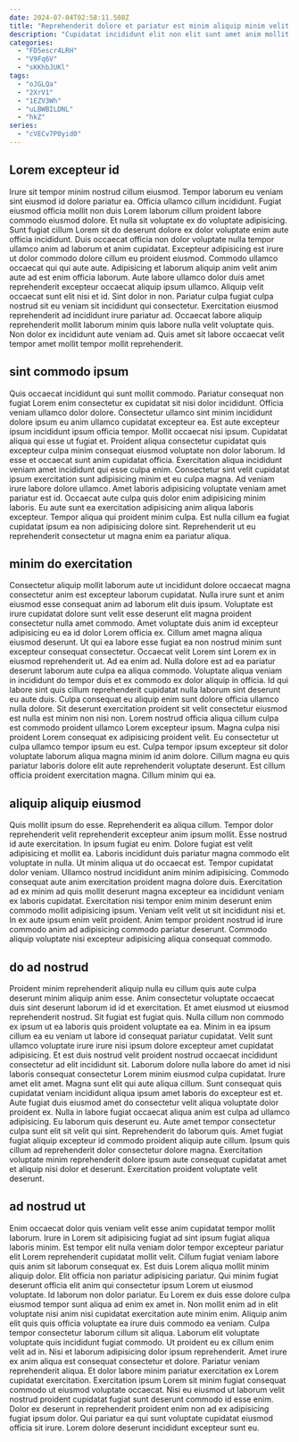 ```yaml
---
date: 2024-07-04T02:58:11.508Z
title: "Reprehenderit dolore et pariatur est minim aliquip minim velit elit exercitation ea."
description: "Cupidatat incididunt elit non elit sunt amet anim mollit aliquip fugiat commodo sunt sint elit do. Occaecat incididunt sint veniam."
categories:
  - "FD5escr4LRH"
  - "V9Fq6V"
  - "sKKhbJUKl"
tags:
  - "oJGLQa"
  - "2XrV1"
  - "1EZV3Wh"
  - "uLBWBILDNL"
  - "hkZ"
series:
  - "cVECv7P0yid0"
---
```



## Lorem excepteur id

Irure sit tempor minim nostrud cillum eiusmod. Tempor laborum eu veniam sint eiusmod id dolore pariatur ea. Officia ullamco cillum incididunt. Fugiat eiusmod officia mollit non duis Lorem laborum cillum proident labore commodo eiusmod dolore. Et nulla sit voluptate ex do voluptate adipisicing.
Sunt fugiat cillum Lorem sit do deserunt dolore ex dolor voluptate enim aute officia incididunt. Duis occaecat officia non dolor voluptate nulla tempor ullamco anim ad laborum et anim cupidatat. Excepteur adipisicing est irure ut dolor commodo dolore cillum eu proident eiusmod. Commodo ullamco occaecat qui qui aute aute. Adipisicing et laborum aliquip anim velit anim aute ad est enim officia laborum. Aute labore ullamco dolor duis amet reprehenderit excepteur occaecat aliquip ipsum ullamco. Aliquip velit occaecat sunt elit nisi et id.
Sint dolor in non. Pariatur culpa fugiat culpa nostrud sit eu veniam sit incididunt qui consectetur. Exercitation eiusmod reprehenderit ad incididunt irure pariatur ad. Occaecat labore aliquip reprehenderit mollit laborum minim quis labore nulla velit voluptate quis. Non dolor ex incididunt aute veniam ad. Quis amet sit labore occaecat velit tempor amet mollit tempor mollit reprehenderit.

## sint commodo ipsum

Quis occaecat incididunt qui sunt mollit commodo. Pariatur consequat non fugiat Lorem enim consectetur ex cupidatat sit nisi dolor incididunt. Officia veniam ullamco dolor dolore. Consectetur ullamco sint minim incididunt dolore ipsum eu anim ullamco cupidatat excepteur ea. Est aute excepteur ipsum incididunt ipsum officia tempor.
Mollit occaecat nisi ipsum. Cupidatat aliqua qui esse ut fugiat et. Proident aliqua consectetur cupidatat quis excepteur culpa minim consequat eiusmod voluptate non dolor laborum. Id esse et occaecat sunt anim cupidatat officia. Exercitation aliqua incididunt veniam amet incididunt qui esse culpa enim. Consectetur sint velit cupidatat ipsum exercitation sunt adipisicing minim et eu culpa magna. Ad veniam irure labore dolore ullamco. Amet laboris adipisicing voluptate veniam amet pariatur est id.
Occaecat aute culpa quis dolor enim adipisicing minim laboris. Eu aute sunt ea exercitation adipisicing anim aliqua laboris excepteur. Tempor aliqua qui proident minim culpa. Est nulla cillum ea fugiat cupidatat ipsum ea non adipisicing dolore sint. Reprehenderit ut eu reprehenderit consectetur ut magna enim ea pariatur aliqua.

## minim do exercitation

Consectetur aliquip mollit laborum aute ut incididunt dolore occaecat magna consectetur anim est excepteur laborum cupidatat. Nulla irure sunt et anim eiusmod esse consequat anim ad laborum elit duis ipsum. Voluptate est irure cupidatat dolore sunt velit esse deserunt elit magna proident consectetur nulla amet commodo. Amet voluptate duis anim id excepteur adipisicing eu ea id dolor Lorem officia ex. Cillum amet magna aliqua eiusmod deserunt. Ut qui ea labore esse fugiat ea non nostrud minim sunt excepteur consequat consectetur. Occaecat velit Lorem sint Lorem ex in eiusmod reprehenderit ut. Ad ea enim ad.
Nulla dolore est ad ea pariatur deserunt laborum aute culpa ea aliqua commodo. Voluptate aliqua veniam in incididunt do tempor duis et ex commodo ex dolor aliquip in officia. Id qui labore sint quis cillum reprehenderit cupidatat nulla laborum sint deserunt eu aute duis. Culpa consequat eu aliquip enim sunt dolore officia ullamco nulla dolore.
Sit deserunt exercitation proident sit velit consectetur eiusmod est nulla est minim non nisi non. Lorem nostrud officia aliqua cillum culpa est commodo proident ullamco Lorem excepteur ipsum. Magna culpa nisi proident Lorem consequat ex adipisicing proident velit. Eu consectetur ut culpa ullamco tempor ipsum eu est. Culpa tempor ipsum excepteur sit dolor voluptate laborum aliqua magna minim id anim dolore. Cillum magna eu quis pariatur laboris dolore elit aute reprehenderit voluptate deserunt. Est cillum officia proident exercitation magna. Cillum minim qui ea.

## aliquip aliquip eiusmod

Quis mollit ipsum do esse. Reprehenderit ea aliqua cillum. Tempor dolor reprehenderit velit reprehenderit excepteur anim ipsum mollit. Esse nostrud id aute exercitation. In ipsum fugiat eu enim.
Dolore fugiat est velit adipisicing et mollit ea. Laboris incididunt duis pariatur magna commodo elit voluptate in nulla. Ut minim aliqua ut do occaecat est. Tempor cupidatat dolor veniam. Ullamco nostrud incididunt anim minim adipisicing. Commodo consequat aute anim exercitation proident magna dolore duis. Exercitation ad ex minim ad quis mollit deserunt magna excepteur ea incididunt veniam ex laboris cupidatat.
Exercitation nisi tempor enim minim deserunt enim commodo mollit adipisicing ipsum. Veniam velit velit ut sit incididunt nisi et. In ex aute ipsum enim velit proident. Anim tempor proident nostrud id irure commodo anim ad adipisicing commodo pariatur deserunt. Commodo aliquip voluptate nisi excepteur adipisicing aliqua consequat commodo.

## do ad nostrud

Proident minim reprehenderit aliquip nulla eu cillum quis aute culpa deserunt minim aliquip anim esse. Anim consectetur voluptate occaecat duis sint deserunt laborum id id et exercitation. Et amet eiusmod ut eiusmod reprehenderit nostrud. Sit fugiat est fugiat quis. Nulla cillum non commodo ex ipsum ut ea laboris quis proident voluptate ea ea. Minim in ea ipsum cillum ea eu veniam ut labore id consequat pariatur cupidatat. Velit sunt ullamco voluptate irure irure nisi ipsum dolore excepteur amet cupidatat adipisicing. Et est duis nostrud velit proident nostrud occaecat incididunt consectetur ad elit incididunt sit.
Laborum dolore nulla labore do amet id nisi laboris consequat consectetur Lorem minim eiusmod culpa cupidatat. Irure amet elit amet. Magna sunt elit qui aute aliqua cillum. Sunt consequat quis cupidatat veniam incididunt aliqua ipsum amet laboris do excepteur est et. Aute fugiat duis eiusmod amet do consectetur velit aliqua voluptate dolor proident ex. Nulla in labore fugiat occaecat aliqua anim est culpa ad ullamco adipisicing.
Eu laborum quis deserunt eu. Aute amet tempor consectetur culpa sunt elit sit velit qui sint. Reprehenderit do laborum quis. Amet fugiat fugiat aliquip excepteur id commodo proident aliquip aute cillum. Ipsum quis cillum ad reprehenderit dolor consectetur dolore magna. Exercitation voluptate minim reprehenderit dolore ipsum aute consequat cupidatat amet et aliquip nisi dolor et deserunt. Exercitation proident voluptate velit deserunt.

## ad nostrud ut

Enim occaecat dolor quis veniam velit esse anim cupidatat tempor mollit laborum. Irure in Lorem sit adipisicing fugiat ad sint ipsum fugiat aliqua laboris minim. Est tempor elit nulla veniam dolor tempor excepteur pariatur elit Lorem reprehenderit cupidatat mollit velit. Cillum fugiat veniam labore quis anim sit laborum consequat ex. Est duis Lorem aliqua mollit minim aliquip dolor. Elit officia non pariatur adipisicing pariatur. Qui minim fugiat deserunt officia elit anim qui consectetur ipsum Lorem ut eiusmod voluptate. Id laborum non dolor pariatur.
Eu Lorem ex duis esse dolore culpa eiusmod tempor sunt aliqua ad enim ex amet in. Non mollit enim ad in elit voluptate nisi anim nisi cupidatat exercitation aute minim enim. Aliquip anim elit quis quis officia voluptate ea irure duis commodo ea veniam. Culpa tempor consectetur laborum cillum sit aliqua. Laborum elit voluptate voluptate quis incididunt fugiat commodo. Ut proident eu ex cillum enim velit ad in. Nisi et laborum adipisicing dolor ipsum reprehenderit. Amet irure ex anim aliqua est consequat consectetur et dolore.
Pariatur veniam reprehenderit aliqua. Et dolor labore minim pariatur exercitation ex Lorem cupidatat exercitation. Exercitation ipsum Lorem sit minim fugiat consequat commodo ut eiusmod voluptate occaecat. Nisi eu eiusmod ut laborum velit nostrud proident cupidatat fugiat sunt deserunt commodo id esse enim. Dolor ex deserunt in reprehenderit proident enim non ad ex adipisicing fugiat ipsum dolor. Qui pariatur ea qui sunt voluptate cupidatat eiusmod officia sit irure. Lorem dolore deserunt incididunt excepteur sunt eu.

